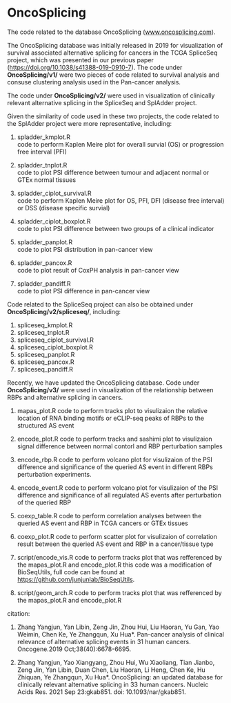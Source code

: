 # OncoSplicing

The code related to the database OncoSplicing (www.oncosplicing.com).

The OncoSplicing database was initially released in 2019 for visualization of survival associated alternative splicing for cancers in the TCGA SpliceSeq project, which was presented in our previous paper (https://doi.org/10.1038/s41388-019-0910-7). The code under **OncoSplicing/v1/** were two pieces of code related to survival analysis and consuse clustering analysis used in the Pan-cancer analysis. 

The code under **OncoSplicing/v2/** were used in visualization of clinically relevant alternative splicing in the SpliceSeq and SplAdder project.

Given the similarity of code used in these two projects, the code related to the SplAdder project were more representative, including:
1. spladder_kmplot.R  
  code to perform Kaplen Meire plot for overall survial (OS) or progression free interval (PFI) 

2. spladder_tnplot.R  
  code to plot PSI difference between tumour and adjacent normal or GTEx normal tissues       

3. spladder_ciplot_survival.R   
  code to perform Kaplen Meire plot for OS, PFI, DFI (disease free interval) or DSS (disease specific survial)

4. spladder_ciplot_boxplot.R  
  code to plot PSI difference between two groups of a clinical indicator 

5. spladder_panplot.R   
  code to plot PSI distribution in pan-cancer view       

6. spladder_pancox.R  
  code to plot result of CoxPH analysis in pan-cancer view 

7. spladder_pandiff.R  
  code to plot PSI difference in pan-cancer view 


Code related to the SpliceSeq project can also be obtained under **OncoSplicing/v2/spliceseq/**, including:
1. spliceseq_kmplot.R
2. spliceseq_tnplot.R
3. spliceseq_ciplot_survival.R
4. spliceseq_ciplot_boxplot.R
5. spliceseq_panplot.R
6. spliceseq_pancox.R
7. spliceseq_pandiff.R



Recently, we have updated the OncoSplicing database. Code under **OncoSplicing/v3/** were used in visualization of the relationship between RBPs and alternative splicing in cancers.
1. mapas_plot.R
    code to perform tracks plot to visulizaion the relative location of RNA binding motifs or eCLIP-seq peaks 
    of RBPs to the structured AS event
   
2. encode_plot.R
    code to perform tracks and sashimi plot to visulizaion signal difference between normal contorl and RBP 
    perturbation samples
   
3. encode_rbp.R
    code to perform volcano plot for visulizaion of the PSI difference and significance of the queried AS event 
    in different RBPs perturbation experiments.
   
4. encode_event.R
    code to perform volcano plot for visulizaion of  the PSI difference and significance of all regulated AS 
    events after perturbation of the queried RBP
   
5. coexp_table.R
     code to perform correlation analyses between the queried AS event and RBP in TCGA cancers or GTEx tissues
   
6. coexp_plot.R
     code to perform scatter plot for visulizaion of correlation result between the queried AS event and RBP in 
     a cancer/tissue type
    
7. script/encode_vis.R
     code to perform tracks plot that was refferenced by the mapas_plot.R and encode_plot.R
     this code was a modification of BioSeqUtils, full code can be found at https://github.com/junjunlab/BioSeqUtils.
    
9. script/geom_arch.R
     code to perform tracks plot that was refferenced by the mapas_plot.R and encode_plot.R



citation:

1. Zhang Yangjun, Yan Libin, Zeng Jin, Zhou Hui, Liu Haoran, Yu Gan, Yao Weimin, Chen Ke, Ye Zhangqun, Xu Hua*. Pan-cancer analysis of clinical relevance of alternative splicing events in 31 human cancers. Oncogene.2019 Oct;38(40):6678-6695. 

2. Zhang Yangjun, Yao Xiangyang, Zhou Hui, Wu Xiaoliang, Tian Jianbo, Zeng Jin, Yan Libin, Duan Chen, Liu Haoran, Li Heng, Chen Ke, Hu Zhiquan, Ye Zhangqun, Xu Hua*. OncoSplicing: an updated database for clinically relevant alternative splicing in 33 human cancers. Nucleic Acids Res. 2021 Sep 23:gkab851. doi: 10.1093/nar/gkab851.
